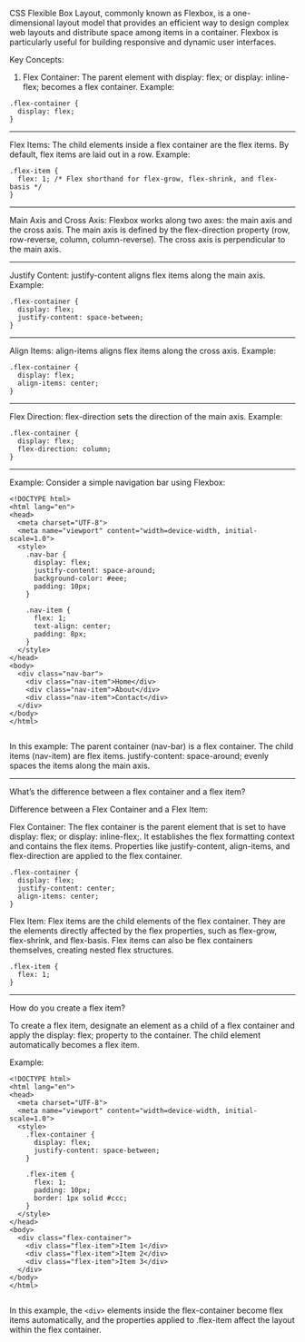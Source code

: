 CSS Flexible Box Layout, commonly known as Flexbox, is a one-dimensional layout model that provides an efficient way to design complex web layouts and distribute space among items in a container. Flexbox is particularly useful for building responsive and dynamic user interfaces.

Key Concepts:
1. Flex Container:
The parent element with display: flex; or display: inline-flex; becomes a flex container.
Example:
```
.flex-container {
  display: flex;
}

```
___

Flex Items:
The child elements inside a flex container are the flex items.
By default, flex items are laid out in a row.
Example:
```
.flex-item {
  flex: 1; /* Flex shorthand for flex-grow, flex-shrink, and flex-basis */
}

```
___

Main Axis and Cross Axis:
Flexbox works along two axes: the main axis and the cross axis.
The main axis is defined by the flex-direction property (row, row-reverse, column, column-reverse).
The cross axis is perpendicular to the main axis.
___
Justify Content:
justify-content aligns flex items along the main axis.
Example:

```
.flex-container {
  display: flex;
  justify-content: space-between;
}

```

___

Align Items:
align-items aligns flex items along the cross axis.
Example:
```
.flex-container {
  display: flex;
  align-items: center;
}

```
___

Flex Direction:
flex-direction sets the direction of the main axis.
Example:

```
.flex-container {
  display: flex;
  flex-direction: column;
}

```

___
Example:
Consider a simple navigation bar using Flexbox:

```
<!DOCTYPE html>
<html lang="en">
<head>
  <meta charset="UTF-8">
  <meta name="viewport" content="width=device-width, initial-scale=1.0">
  <style>
    .nav-bar {
      display: flex;
      justify-content: space-around;
      background-color: #eee;
      padding: 10px;
    }

    .nav-item {
      flex: 1;
      text-align: center;
      padding: 8px;
    }
  </style>
</head>
<body>
  <div class="nav-bar">
    <div class="nav-item">Home</div>
    <div class="nav-item">About</div>
    <div class="nav-item">Contact</div>
  </div>
</body>
</html>


```

In this example:
The parent container (nav-bar) is a flex container.
The child items (nav-item) are flex items.
justify-content: space-around; evenly spaces the items along the main axis.

___

What’s the difference between a flex container and a flex item?

Difference between a Flex Container and a Flex Item:

Flex Container:
The flex container is the parent element that is set to have display: flex; or display: inline-flex;.
It establishes the flex formatting context and contains the flex items.
Properties like justify-content, align-items, and flex-direction are applied to the flex container.
```
.flex-container {
  display: flex;
  justify-content: center;
  align-items: center;
}

```

Flex Item:
Flex items are the child elements of the flex container.
They are the elements directly affected by the flex properties, such as flex-grow, flex-shrink, and flex-basis.
Flex items can also be flex containers themselves, creating nested flex structures.

```
.flex-item {
  flex: 1;
}

```





___
How do you create a flex item?

To create a flex item, designate an element as a child of a flex container and apply the display: flex; property to the container. The child element automatically becomes a flex item.

Example:
```
<!DOCTYPE html>
<html lang="en">
<head>
  <meta charset="UTF-8">
  <meta name="viewport" content="width=device-width, initial-scale=1.0">
  <style>
    .flex-container {
      display: flex;
      justify-content: space-between;
    }

    .flex-item {
      flex: 1;
      padding: 10px;
      border: 1px solid #ccc;
    }
  </style>
</head>
<body>
  <div class="flex-container">
    <div class="flex-item">Item 1</div>
    <div class="flex-item">Item 2</div>
    <div class="flex-item">Item 3</div>
  </div>
</body>
</html>


```


In this example, the ```<div>``` elements inside the flex-container become flex items automatically, and the properties applied to .flex-item affect the layout within the flex container.


